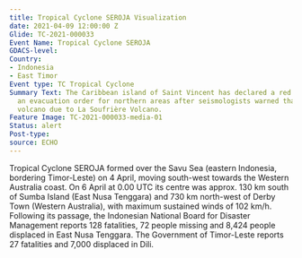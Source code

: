 ```yaml
---
title: Tropical Cyclone SEROJA Visualization
date: 2021-04-09 12:00:00 Z
Glide: TC-2021-000033
Event Name: Tropical Cyclone SEROJA
GDACS-level: 
Country:
- Indonesia
- East Timor
Event type: TC Tropical Cyclone
Summary Text: The Caribbean island of Saint Vincent has declared a red alert and issued
  an evacuation order for northern areas after seismologists warned that the La Soufrière
  volcano due to La Soufrière Volcano.
Feature Image: TC-2021-000033-media-01
Status: alert
Post-type: 
source: ECHO
---
```


Tropical Cyclone SEROJA formed over the Savu Sea (eastern Indonesia, bordering Timor-Leste) on 4 April, moving south-west towards the Western Australia coast. On 6 April at 0.00 UTC its centre was approx. 130 km south of Sumba Island (East Nusa Tenggara) and 730 km north-west of Derby Town (Western Australia), with maximum sustained winds of 102 km/h. Following its passage, the Indonesian National Board for Disaster Management reports 128 fatalities, 72 people missing and 8,424 people displaced in East Nusa Tenggara. The Government of Timor-Leste reports 27 fatalities and 7,000 displaced in Dili.

